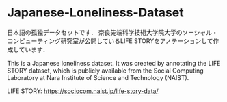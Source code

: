 # Japanese-Loneliness-Dataset

日本語の孤独データセットです．
奈良先端科学技術大学院大学のソーシャル・コンピューティング研究室が公開しているLIFE STORYをアノテーションして作成しています．

This is a Japanese loneliness dataset. It was created by annotating the LIFE STORY dataset, which is publicly available from the Social Computing Laboratory at Nara Institute of Science and Technology (NAIST).

LIFE STORY: https://sociocom.naist.jp/life-story-data/
